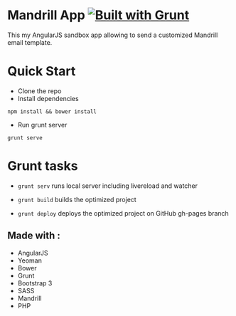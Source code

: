 Mandrill App   [![Built with Grunt](https://cdn.gruntjs.com/builtwith.png)](http://gruntjs.com/)
==============

This my AngularJS sandbox app allowing to send a customized Mandrill email template.


# Quick Start 

* Clone the repo
* Install dependencies
```
npm install && bower install
```
* Run grunt server 
 ```
grunt serve
```

# Grunt tasks

- `grunt serv` runs local server including livereload and watcher

- `grunt build` builds the optimized project

- `grunt deploy` deploys the optimized project on GitHub gh-pages branch



## Made with :
* AngularJS
* Yeoman 
* Bower 
* Grunt 
* Bootstrap 3
* SASS
* Mandrill
* PHP

